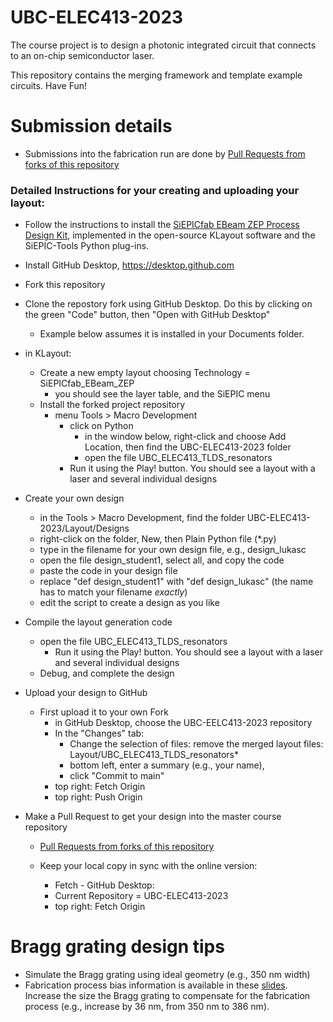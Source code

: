 # UBC-ELEC413-2023

The course project is to design a photonic integrated circuit that connects to an on-chip semiconductor laser.

This repository contains the merging framework and template example circuits.  Have Fun!


# Submission details

  * Submissions into the fabrication run are done by [Pull Requests from forks of this repository](https://docs.github.com/en/pull-requests/collaborating-with-pull-requests/proposing-changes-to-your-work-with-pull-requests/creating-a-pull-request-from-a-fork)
  


### Detailed Instructions for your creating and uploading your layout:

* Follow the instructions to install the [SiEPICfab EBeam ZEP Process Design Kit](https://github.com/SiEPIC/SiEPICfab-EBeam-ZEP-PDK), implemented in the open-source KLayout software and the SiEPIC-Tools Python plug-ins.

* Install GitHub Desktop, https://desktop.github.com

* Fork this repository

* Clone the repostory fork using GitHub Desktop. Do this by clicking on the green "Code" button, then "Open with GitHub Desktop"
  * Example below assumes it is installed in your Documents folder.

* in KLayout:
  * Create a new empty layout choosing Technology = SiEPICfab_EBeam_ZEP
    * you should see the layer table, and the SiEPIC menu
  * Install the forked project repository
    * menu Tools > Macro Development
	    * click on Python
		  * in the window below, right-click and choose Add Location, then find the UBC-ELEC413-2023 folder
		  * open the file UBC_ELEC413_TLDS_resonators
  		* Run it using the Play! button. You should see a layout with a laser and several individual designs

* Create your own design
  * in the Tools > Macro Development, find the folder UBC-ELEC413-2023/Layout/Designs
  * right-click on the folder, New, then Plain Python file (*.py)
  * type in the filename for your own design file, e.g., design_lukasc
  * open the file design_student1, select all, and copy the code
  * paste the code in your design file
  * replace "def design_student1" with "def design_lukasc" (the name has to match your filename *exactly*)
  * edit the script to create a design as you like

* Compile the layout generation code
  * open the file UBC_ELEC413_TLDS_resonators
	* Run it using the Play! button. You should see a layout with a laser and several individual designs
  * Debug, and complete the design

* Upload your design to GitHub
  * First upload it to your own Fork
    * in GitHub Desktop, choose the UBC-EELC413-2023 repository
    * In the "Changes" tab:
      * Change the selection of files: remove the merged layout files: Layout/UBC_ELEC413_TLDS_resonators*
      * bottom left, enter a summary (e.g., your name), 
      * click "Commit to main" 
    * top right: Fetch Origin
    * top right: Push Origin

* Make a Pull Request to get your design into the master course repository
  *   [Pull Requests from forks of this repository](https://docs.github.com/en/pull-requests/collaborating-with-pull-requests/proposing-changes-to-your-work-with-pull-requests/creating-a-pull-request-from-a-fork)
  
  * Keep your local copy in sync with the online version:
     * Fetch - GitHub Desktop:
     * Current Repository = UBC-ELEC413-2023
     * top right: Fetch Origin


# Bragg grating design tips
  * Simulate the Bragg grating using ideal geometry (e.g., 350 nm width)
  * Fabrication process bias information is available in these [slides](https://docs.google.com/presentation/d/19F0aWFHHWYnfZA7-BLKOxTljj-T4D4Mc9Gzyav_P6xI).  Increase the size the Bragg grating to compensate for the fabrication process (e.g., increase by 36 nm, from 350 nm to 386 nm).
  
